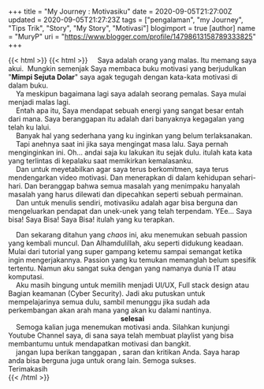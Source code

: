 +++
title = "My Journey : Motivasiku"
date = 2020-09-05T21:27:00Z
updated = 2020-09-05T21:27:23Z
tags = ["pengalaman", "my Journey", "Tips Trik", "Story", "My Story", "Motivasi"]
blogimport = true 
[author]
	name = "MuryP"
	uri = "https://www.blogger.com/profile/14798613158789333825"
+++

{{< html >}}
{{< html >}}
&nbsp; &nbsp; Saya adalah orang yang malas. Itu memang saya akui.&nbsp; Mungkin semenjak Saya membaca buku motivasi yang berjudulkan "<b>Mimpi Sejuta Dolar</b>" saya agak tegugah dengan kata-kata motivasi di dalam buku.<br />&nbsp; &nbsp; Ya meskipun bagaimana lagi saya adalah seorang pemalas. Saya mulai menjadi malas lagi.<br />&nbsp; &nbsp; Entah apa itu, Saya mendapat sebuah energi yang sangat besar entah dari mana. Saya beranggapan itu adalah dari banyaknya kegagalan yang telah ku lalui.<br />&nbsp; &nbsp; Banyak hal yang sederhana yang ku inginkan yang belum terlaksanakan.<br />&nbsp; &nbsp; Tapi anehnya saat ini jika saya mengingat masa lalu. Saya pernah menginginkan ini. Oh... andai saja ku lakukan itu sejak dulu. itulah kata kata yang terlintas di kepalaku saat memikirkan kemalasanku.<br />&nbsp; &nbsp; Dan untuk meyetabilkan agar saya terus berkomitmen, saya terus mendengarkan video motivasi. Dan menerapkan di dalam kehidupan sehari-hari. Dan beranggap bahwa semua masalah yang menimpaku hanyalah masalah yang harus dilewati dan dipecahkan seperti sebuah permainan.<br />&nbsp; &nbsp; Dan untuk menulis sendiri, motivasiku adalah agar bisa berguna dan mengeluarkan pendapat dan unek-unek yang telah terpendam. YEe... Saya bisa! Saya Bisa! Saya Bisa! itulah yang ku terapkan.<div>&nbsp; &nbsp; Dan sekarang ditahun yang <i>chaos </i>ini, aku menemukan sebuah passion yang kembali muncul. Dan Alhamdulillah, aku seperti didukung keadaan. Mulai dari tutorial yang super gampang ketemu sampai semangat ketika ingin mengerjakannya. Passion yang ku temukan memanglah belum spesifik tertentu. Namun aku sangat suka dengan yang namanya dunia IT atau komputasi.</div><div>&nbsp; &nbsp; Aku masih bingung untuk memilih menjadi UI/UX, Full stack design atau Bagian keamanan (Cyber Security). Jadi aku putuskan untuk mempelajarinya semua dulu, sambil menunggu jika sudah ada perkembangan akan arah mana yang akan ku dalami nantinya.<br /><div><div style="text-align: center;"><b>selesai</b></div>&nbsp; &nbsp; Semoga kalian juga menemukan motivasi anda. Silahkan kunjungi Youtube Channel saya, di sana saya telah membuat playlist yang bisa membantumu untuk mendapatkan motivasi dan bangkit.<br />&nbsp; &nbsp; jangan lupa berikan tanggapan , saran dan kritikan Anda. Saya harap anda bisa berguna juga untuk orang lain. Semoga sukses.<br />Terimakasih</div></div>
{{< /html >}}
